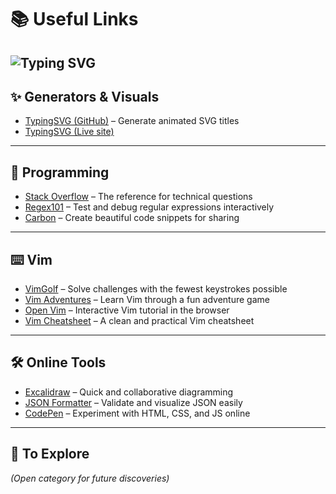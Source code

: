 # 📚 Useful Links

![Typing SVG](https://typingsvg.vercel.app/api/svg?text=A+curated+list+of+online+tools%2C+resources%2C+and+playgrounds%3Bfor+developers+and+curious+minds.%3BFeel+free+to+fork%2C+clone%2C+or+suggest+new+additions%21+%F0%9F%98%80%F0%9F%9A%80&font=Monaco&color=%23000000&width=450&height=150&typingSpeed=0.1&pause=1000&letterSpacing=0.1&repeat=true&backgroundColor=%23ffffff&fontSize=11&center=true&vCenter=true&border=true&cursorStyle=straight&deleteAfter=true&deleteSpeed=0.1)
---

## ✨ Generators & Visuals
- [TypingSVG (GitHub)](https://github.com/whiteSHADOW1234/TypingSVG) – Generate animated SVG titles  
- [TypingSVG (Live site)](https://typingsvg.vercel.app/)

---

## 📝 Programming
- [Stack Overflow](https://stackoverflow.com/) – The reference for technical questions  
- [Regex101](https://regex101.com/) – Test and debug regular expressions interactively  
- [Carbon](https://carbon.now.sh/) – Create beautiful code snippets for sharing  

---

## ⌨️ Vim
- [VimGolf](https://vimgolf.com/) – Solve challenges with the fewest keystrokes possible  
- [Vim Adventures](https://vim-adventures.com/) – Learn Vim through a fun adventure game  
- [Open Vim](https://www.openvim.com/) – Interactive Vim tutorial in the browser  
- [Vim Cheatsheet](https://vim.rtorr.com/) – A clean and practical Vim cheatsheet  

---

## 🛠️ Online Tools
- [Excalidraw](https://excalidraw.com/) – Quick and collaborative diagramming  
- [JSON Formatter](https://jsonformatter.org/) – Validate and visualize JSON easily  
- [CodePen](https://codepen.io/) – Experiment with HTML, CSS, and JS online  

---

## 🚀 To Explore
*(Open category for future discoveries)*

